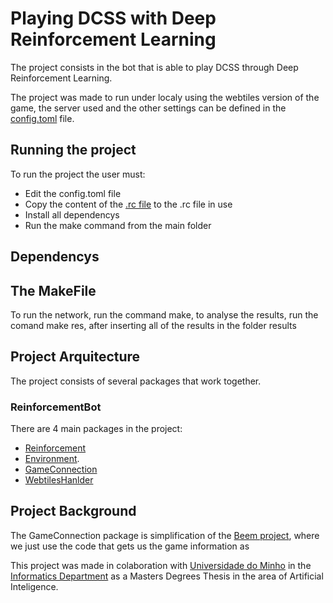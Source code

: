 # Playing DCSS with Deep Reinforcement Learning

The project consists in the bot that is able to play DCSS through Deep Reinforcement Learning.

The project was made to run under localy using the webtiles version of the game, the server used and the other settings can be defined in the [config.toml](https://github.com/Simbs38/tese/blob/master/src/GameConnection/config.toml) file.

## Running the project

To run the project the user must:
+ Edit the config.toml file
+ Copy the content of the [.rc file](https://github.com/Simbs38/tese/blob/master/src/configs.rc) to the .rc file in use
+ Install all dependencys
+ Run the make command from the main folder

## Dependencys




## The MakeFile

To run the network, run the command make, to analyse the results, run the comand make res, after inserting all of the results in the folder results

## Project Arquitecture

The project consists of several packages that work together. 

### ReinforcementBot

There are 4 main packages in the project:

+ [Reinforcement](https://github.com/Simbs38/tese/tree/master/src/ReinforcementBot/Reinforcement)
+ [Environment](https://github.com/Simbs38/tese/tree/master/src/ReinforcementBot/Environment).
+ [GameConnection](https://github.com/Simbs38/tese/tree/master/src/ReinforcementBot/GameConnection)
+ [WebtilesHanlder](https://github.com/Simbs38/tese/tree/master/src/ReinforcementBot/WebtilesHandler)

## Project Background

The GameConnection package is simplification of the [Beem project](https://github.com/gammafunk/beem), where we just use the code that gets us the game information as 


This project was made in colaboration with [Universidade do Minho](https://www.uminho.pt/PT) in the [Informatics Department](https://www.di.uminho.pt/) as a Masters Degrees Thesis in the area of Artificial Inteligence.

